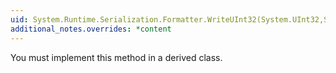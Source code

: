 ```yaml
---
uid: System.Runtime.Serialization.Formatter.WriteUInt32(System.UInt32,System.String)
additional_notes.overrides: *content
---
```


<p>You must implement this method in a derived class.</p>


